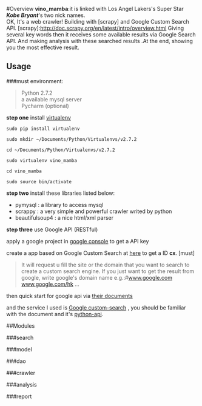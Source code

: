 #Overview
**vino_mamba**:it is linked with Los Angel Lakers's Super Star ***Kobe Bryant***'s two nick names.<br />
OK, It's a web crawler! Building with [scrapy] and Google Custom Search API.
[scrapy]:http://doc.scrapy.org/en/latest/intro/overview.html
Giving several key words then it receives some available results via Google Search API. And making analysis with these searched results .At the end, showing you the most effective result.

## Usage

###must environment:<br />
> Python 2.7.2 <br />
> a available mysql server<br />
> Pycharm (optional)

**step one**  install [virtualenv] 

[virtualenv]:http://www.virtualenv.org/en/latest/ 

```
sudo pip install virtualenv
```

```
sudo mkdir ~/Documents/Python/Virtualenvs/v2.7.2
```

```
cd ~/Documents/Python/Virtualenvs/v2.7.2
```

```
sudo virtualenv vino_mamba
```

```
cd vino_mamba
```

```
sudo source bin/activate
```


**step two** install these libraries listed below:

* pymysql	: a library to access mysql
* scrappy	: a very simple and powerful crawler writed by python
* beautifulsoup4 : a nice html/xml parser 


**step three** use Google API (RESTful)

apply a google project in [google console] to get a API key

[google console]:https://developers.google.com/api-client-library/python/reference/supported_apis
create a app based on Google Custom Search at [here] to get a ID **cx**. [must]

> It will request u fill the site or the domain that you want to search to create a custom search engine. If you just want to get the result from google, write google's domain name e.g.:#www.google.com www.google.com/hk …

[root domain]:https://zh.wikipedia.org/wiki/%E6%A0%B9%E5%9F%9F%E5%90%8D%E6%9C%8D%E5%8B%99%E5%99%A8
[here]:https://www.google.com/cse/manage/create


then quick start for google api via [their documents]

[their documents]:https://developers.google.com/api-client-library/python/start/get_started#auth

and the service I used is [Google custom-search] , you should be familiar with the document and it's [python-api].

[Google custom-search]:https://developers.google.com/custom-search/v1/using_rest
[python-api]:https://google-api-client-libraries.appspot.com/documentation/customsearch/v1/python/latest/

##Modules

###search

###model

###dao

###crawler

###analysis

###report


